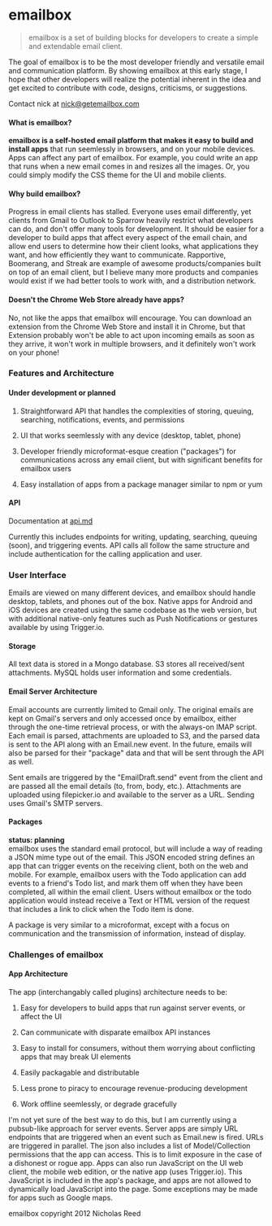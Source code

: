 # emailbox

> emailbox is a set of building blocks for developers to create a simple and extendable email client. 

The goal of emailbox is to be the most developer friendly and versatile email and communication platform. By showing emailbox at this early stage, I hope that other developers will realize the potential inherent in the idea and get excited to contribute with code, designs, criticisms, or suggestions. 

Contact nick at [nick@getemailbox.com]() 

#### What is emailbox?

**emailbox is a self-hosted email platform that makes it easy to build and install apps** that run seemlessly in browsers, and on your mobile devices. Apps can affect any part of emailbox. For example, you could write an app that runs when a new email comes in and resizes all the images. Or, you could simply modify the CSS theme for the UI and mobile clients.

#### Why build emailbox?  

Progress in email clients has stalled. Everyone uses email differently, yet clients from Gmail to Outlook to Sparrow heavily restrict what developers can do, and don't offer many tools for development. It should be easier for a developer to build apps that affect every aspect of the email chain, and allow end users to determine how their client looks, what applications they want, and how efficiently they want to communicate. Rapportive, Boomerang, and Streak are example of awesome products/companies built on top of an email client, but I believe many more products and companies would exist if we had better tools to work with, and a distribution network.

#### Doesn't the Chrome Web Store already have apps?  

No, not like the apps that emailbox will encourage. You can download an extension from the Chrome Web Store and install it in Chrome, but that Extension probably won't be able to act upon incoming emails as soon as they arrive, it won't work in multiple browsers, and it definitely won't work on your phone!

### Features and Architecture  

#### Under development or planned

1. Straightforward API that handles the complexities of storing, queuing, searching, notifications, events, and permissions

1. UI that works seemlessly with any device (desktop, tablet, phone)

1. Developer friendly microformat-esque creation ("packages") for communications across any email client, but with significant benefits for emailbox users

1. Easy installation of apps from a package manager similar to npm or yum

#### API

Documentation at [api.md](api.md)  

Currently this includes endpoints for writing, updating, searching, queuing (soon), and triggering events. API calls all follow the same structure and include authentication for the calling application and user.

### User Interface

Emails are viewed on many different devices, and emailbox should handle desktop, tablets, and phones out of the box. Native apps for Android and iOS devices are created using the same codebase as the web version, but with additional native-only features such as Push Notifications or gestures available by using Trigger.io.

#### Storage

All text data is stored in a Mongo database. S3 stores all received/sent attachments. MySQL holds user information and some credentials.   

#### Email Server Architecture

Email accounts are currently limited to Gmail only. The original emails are kept on Gmail's servers and only accessed once by emailbox, either through the one-time retrieval process, or with the always-on IMAP script. Each email is parsed, attachments are uploaded to S3, and the parsed data is sent to the API along with an Email.new event. In the future, emails will also be parsed for their "package" data and that will be sent through the API as well.

Sent emails are triggered by the "EmailDraft.send" event from the client and are passed all the email details (to, from, body, etc.). Attachments are uploaded using filepicker.io and available to the server as a URL. Sending uses Gmail's SMTP servers.

#### Packages

__status: planning__  
emailbox uses the standard email protocol, but will include a way of reading a JSON mime type out of the email. This JSON encoded string defines an app that can trigger events on the receiving client, both on the web and mobile. For example, emailbox users with the Todo application can add events to a friend's Todo list, and mark them off when they have been completed, all within the email client. Users without emailbox or the todo application would instead receive a Text or HTML version of the request that includes a link to click when the Todo item is done.

A package is very similar to a microformat, except with a focus on communication and the transmission of information, instead of display.

### Challenges of emailbox

#### App Architecture

The app (interchangably called plugins) architecture needs to be:

1. Easy for developers to build apps that run against server events, or affect the UI

1. Can communicate with disparate emailbox API instances

1. Easy to install for consumers, without them worrying about conflicting apps that may break UI elements

1. Easily packagable and distributable

1. Less prone to piracy to encourage revenue-producing development

1. Work offline seemlessly, or degrade gracefully  

I'm not yet sure of the best way to do this, but I am currently using a pubsub-like approach for server events. Server apps are simply URL endpoints that are triggered when an event such as Email.new is fired. URLs are triggered in parallel. The json also includes a list of Model/Collection permissions that the app can access. This is to limit exposure in the case of a dishonest or rogue app. Apps can also run JavaScript on the UI web client, the mobile web edition, or the native app (uses Trigger.io). This JavaScript is included in the app's package, and apps are not allowed to dynamically load JavaScript into the page. Some exceptions may be made for apps such as Google maps.


emailbox copyright 2012 Nicholas Reed
